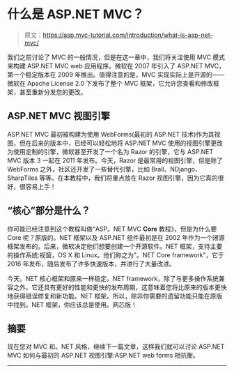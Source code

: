 # 什么是 ASP.NET MVC？

> 原文：<https://asp.mvc-tutorial.com/introduction/what-is-asp-net-mvc/>

我们之前讨论了 MVC 的一般情况，但是在这一章中，我们将关注使用 MVC 模式来构建 ASP.NET MVC web 应用程序。微软在 2007 年引入了 ASP.NET MVC，第一个稳定版本在 2009 年推出。值得注意的是，MVC 实现实际上是开源的——微软在 Apache License 2.0 下发布了整个 MVC 框架，它允许您查看和修改框架，甚至重新分发您的更改。

## ASP.NET MVC 视图引擎

ASP.NET MVC 最初被构建为使用 WebForms(最初的 ASP.NET 技术)作为其视图，但在后来的版本中，已经可以轻松地将 ASP.NET MVC 使用的视图引擎更改为使用定制的引擎，微软甚至开发了一个名为 Razor 的引擎，它与 ASP.NET MVC 版本 3 一起在 2011 年发布。今天，Razor 是最常用的视图引擎，但是除了 WebForms 之外，社区还开发了一些替代引擎，比如 Brail、NDjango、SharpTiles 等等。在本教程中，我们将重点放在 Razor 视图引擎，因为它真的很好，很容易上手！

## “核心”部分是什么？

你可能已经注意到这个教程叫做“ASP。NET MVC **Core** 教程》，但是为什么要 Core 呢？原版的。NET 框架以及 ASP.NET 组件最初是在 2002 年作为一个闭源框架发布的。后来，微软决定他们想要创建一个开源软件。NET 框架，支持主要的操作系统:视窗，OS X 和 Linux。他们称之为”。NET Core framework”，它于 2016 年发布，随后发布了许多快速版本，并进行了大量改进。

今天。NET 核心框架和原来一样稳定。NET framework，除了与更多操作系统兼容之外，它还具有更好的性能和更快的发布周期，这意味着您将比原来的版本更快地获得错误修复和新功能。NET 框架。所以，除非你需要的遗留功能只能在原版中找到。NET 框架，你应该总是使用。网芯版！

<input type="hidden" name="IL_IN_ARTICLE">

## 摘要

现在您对 MVC 和。NET 风格，继续下一篇文章，这样我们就可以讨论 ASP.NET MVC 如何与最初的 ASP.NET 视图引擎:ASP.NET web forms 相抗衡。

* * *